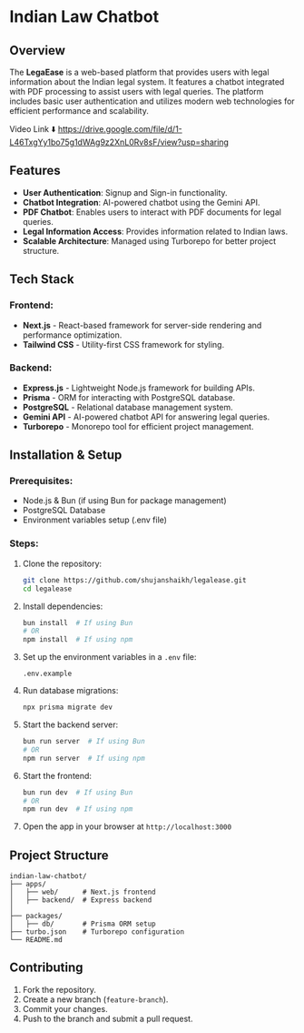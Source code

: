 # Indian Law Chatbot

## Overview

The **LegaEase** is a web-based platform that provides users with legal information about the Indian legal system. It features a chatbot integrated with PDF processing to assist users with legal queries. The platform includes basic user authentication and utilizes modern web technologies for efficient performance and scalability.

Video Link ⬇️
https://drive.google.com/file/d/1-L46TxgYy1bo75g1dWAg9z2XnL0Rv8sF/view?usp=sharing

## Features

- **User Authentication**: Signup and Sign-in functionality.
- **Chatbot Integration**: AI-powered chatbot using the Gemini API.
- **PDF Chatbot**: Enables users to interact with PDF documents for legal queries.
- **Legal Information Access**: Provides information related to Indian laws.
- **Scalable Architecture**: Managed using Turborepo for better project structure.

## Tech Stack

### Frontend:

- **Next.js** - React-based framework for server-side rendering and performance optimization.
- **Tailwind CSS** - Utility-first CSS framework for styling.

### Backend:

- **Express.js** - Lightweight Node.js framework for building APIs.
- **Prisma** - ORM for interacting with PostgreSQL database.
- **PostgreSQL** - Relational database management system.
- **Gemini API** - AI-powered chatbot API for answering legal queries.
- **Turborepo** - Monorepo tool for efficient project management.

## Installation & Setup

### Prerequisites:

- Node.js & Bun (if using Bun for package management)
- PostgreSQL Database
- Environment variables setup (.env file)

### Steps:

1. Clone the repository:
   ```bash
   git clone https://github.com/shujanshaikh/legalease.git
   cd legalease
   ```
2. Install dependencies:
   ```bash
   bun install  # If using Bun
   # OR
   npm install  # If using npm
   ```
3. Set up the environment variables in a `.env` file:
   ```env
   .env.example
   ```
4. Run database migrations:
   ```bash
   npx prisma migrate dev
   ```
5. Start the backend server:
   ```bash
   bun run server  # If using Bun
   # OR
   npm run server  # If using npm
   ```
6. Start the frontend:
   ```bash
   bun run dev  # If using Bun
   # OR
   npm run dev  # If using npm
   ```
7. Open the app in your browser at `http://localhost:3000`

## Project Structure

```
indian-law-chatbot/
├── apps/
│   ├── web/      # Next.js frontend
│   ├── backend/  # Express backend
│
├── packages/
│   ├── db/       # Prisma ORM setup
├── turbo.json    # Turborepo configuration
└── README.md
```

## Contributing

1. Fork the repository.
2. Create a new branch (`feature-branch`).
3. Commit your changes.
4. Push to the branch and submit a pull request.

